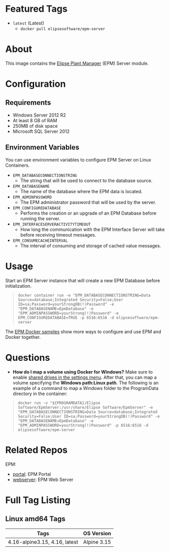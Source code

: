 # Featured Tags

* `latest` (Latest)
  * `docker pull elipsesoftware/epm-server`

# About

This image contains the [Elipse Plant Manager](https://www.elipse.com.br/en/produto/elipse-plant-manager/) (EPM) Server module.

# Configuration

## Requirements

- Windows Server 2012 R2
- At least 8 GB of RAM
- 250MB of disk space
- Microsoft SQL Server 2012

## Environment Variables

You can use environment variables to configure EPM Server on Linux Containers.

- `EPM_DATABASECONNECTIONSTRING` 
  - The string that will be used to connect to the database source.
- `EPM_DATABASENAME`
  - The name of the database where the EPM data is located.
- `EPM_ADMINPASSWORD`
  - The EPM administrator password that will be used by the server.
- `EPM_CONFIGUREDATABASE`
  - Performs the creation or an upgrade of an EPM Database before running the server.
- `EPM_INTERFACESERVERACTIVITYTIMEOUT`
  - How long the communication with the EPM Interface Server will take before receiving timeout messages.
- `EPM_CONSUMECACHEINTERVAL`
  - The interval of consuming and storage of cached value messages.

# Usage

Start an EPM Server instance that will create a new EPM Database before initialization.

> ``docker container run -e "EPM_DATABASECONNECTIONSTRING=Data Source=database;Integrated Security=False;User ID=sa;Password=yourStrongDB(!)Password" -e "EPM_DATABASENAME=EpmDatabase" -e "EPM_ADMINPASSWORD=yourStrong(!)Password" -e EPM_CONFIGUREDATABASE=TRUE -p 6516:6516 -d elipsesoftware/epm-server``

The [EPM Docker samples](https://github.com/elipsesoftware/epm-docker/blob/main/samples/README.md) show more ways to configure and use EPM and Docker together.

# Questions 
- **How do I map a volume using Docker for Windows?** Make sure to enable [shared drives in the settings menu](https://docs.docker.com/docker-for-windows/#shared-drives). After that, you can map a volume specifying the **Windows path:Linux path**. The following is an example of a command to map a Windows folder to the ProgramData directory in the container:

> ``docker run -v "${PROGRAMDATA}/Elipse Software/EpmServer:/usr/share/Elipse Software/EpmServer" -e "EPM_DATABASECONNECTIONSTRING=Data Source=database;Integrated Security=False;User ID=sa;Password=yourStrongDB(!)Password" -e "EPM_DATABASENAME=EpmDatabase" -e "EPM_ADMINPASSWORD=yourStrong(!)Password" -p 6516:6516 -d elipsesoftware/epm-server``


# Related Repos

EPM:

* [portal](https://hub.docker.com/r/elipsesoftware/epm-portal/): EPM Portal
* [webserver](https://hub.docker.com/r/elipsesoftware/epm-webserver/): EPM Web Server

# Full Tag Listing

## Linux amd64 Tags
Tags | OS Version
-----------| ------------
4.16-alpine3.15, 4.16, latest | Alpine 3.15
